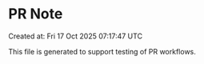 # PR Note

Created at: Fri 17 Oct 2025 07:17:47 UTC

This file is generated to support testing of PR workflows.
